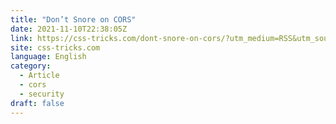 ```yaml
---
title: "Don’t Snore on CORS"
date: 2021-11-10T22:38:05Z
link: https://css-tricks.com/dont-snore-on-cors/?utm_medium=RSS&utm_source=news.12bit.vn
site: css-tricks.com
language: English
category:
  - Article
  - cors
  - security
draft: false
---
```

